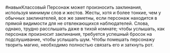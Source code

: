 #навыкКлассовый 
Персонаж может произносить заклинания, используя минимум слов и жестов. Жесты, хотя и более тонкие, чем у обычных заклинателей, все же заметны, если персонаж находится в прямой видимости для не отвлекающихся наблюдателей. Слова, однако, трудно расслышать даже в тихой комнате; чтобы услышать, как персонаж произносит заклинания, требуется успешный бросок на подслушивание, чтобы услышать шум. Чтобы помешать персонажу творить магию, необходимо полностью связать его и заткнуть рот.
